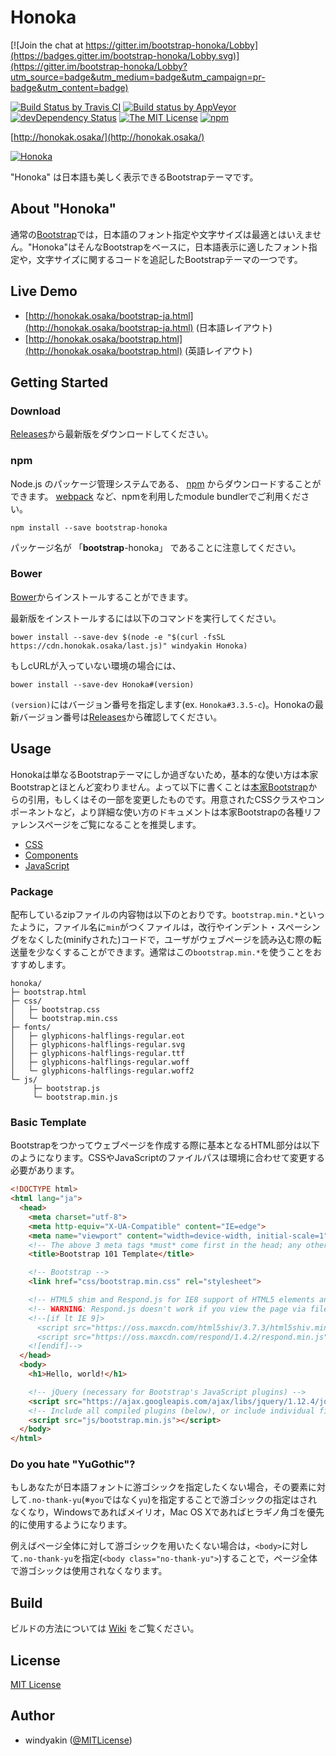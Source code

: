 # Honoka

[![Join the chat at https://gitter.im/bootstrap-honoka/Lobby](https://badges.gitter.im/bootstrap-honoka/Lobby.svg)](https://gitter.im/bootstrap-honoka/Lobby?utm_source=badge&utm_medium=badge&utm_campaign=pr-badge&utm_content=badge)

[![Build Status by Travis CI](https://travis-ci.org/windyakin/Honoka.svg?branch=master)](https://travis-ci.org/windyakin/Honoka)
[![Build status by AppVeyor](https://ci.appveyor.com/api/projects/status/6j4y6bugti7f1aff/branch/master?svg=true)](https://ci.appveyor.com/project/windyakin/honoka/branch/master)
[![devDependency Status](https://david-dm.org/windyakin/Honoka/dev-status.svg)](https://david-dm.org/windyakin/Honoka#info=devDependencies)
[![The MIT License](https://img.shields.io/badge/license-MIT-blue.svg)](LICENSE)
[![npm](https://img.shields.io/npm/v/bootstrap-honoka.svg)](https://www.npmjs.com/package/bootstrap-honoka)

[http://honokak.osaka/](http://honokak.osaka/)

[![Honoka](docs/assets/img/sample.png)](http://honokak.osaka/)

"Honoka" は日本語も美しく表示できるBootstrapテーマです。

## About "Honoka"

通常の[Bootstrap](http://getbootstrap.com/)では，日本語のフォント指定や文字サイズは最適とはいえません。"Honoka"はそんなBootstrapをベースに，日本語表示に適したフォント指定や，文字サイズに関するコードを追記したBootstrapテーマの一つです。

## Live Demo

 * [http://honokak.osaka/bootstrap-ja.html](http://honokak.osaka/bootstrap-ja.html) (日本語レイアウト)
 * [http://honokak.osaka/bootstrap.html](http://honokak.osaka/bootstrap.html) (英語レイアウト)

## Getting Started

### Download

[Releases](https://github.com/windyakin/Honoka/releases)から最新版をダウンロードしてください。

### npm

Node.js のパッケージ管理システムである、 [npm](https://npmjs.com) からダウンロードすることができます。 [webpack](https://webpack.js.org/) など、npmを利用したmodule bundlerでご利用ください。

```
npm install --save bootstrap-honoka
```

パッケージ名が 「**bootstrap**-honoka」 であることに注意してください。

### Bower

[Bower](http://bower.io/)からインストールすることができます。

最新版をインストールするには以下のコマンドを実行してください。

```
bower install --save-dev $(node -e "$(curl -fsSL https://cdn.honokak.osaka/last.js)" windyakin Honoka)
```

もしcURLが入っていない環境の場合には、

```
bower install --save-dev Honoka#(version)
```

``(version)``にはバージョン番号を指定します(ex. ``Honoka#3.3.5-c``)。Honokaの最新バージョン番号は[Releases](https://github.com/windyakin/Honoka/releases)から確認してください。

## Usage

Honokaは単なるBootstrapテーマにしか過ぎないため，基本的な使い方は本家Bootstrapとほとんど変わりません。よって以下に書くことは[本家Bootstrap](http://getbootstrap.com/getting-started/)からの引用，もしくはその一部を変更したものです。用意されたCSSクラスやコンポーネントなど，より詳細な使い方のドキュメントは本家Bootstrapの各種リファレンスページをご覧になることを推奨します。

 * [CSS](http://getbootstrap.com/css/)
 * [Components](http://getbootstrap.com/components/)
 * [JavaScript](http://getbootstrap.com/javascript/)

### Package

配布しているzipファイルの内容物は以下のとおりです。``bootstrap.min.*``といったように，ファイル名に``min``がつくファイルは，改行やインデント・スペーシングをなくした(minifyされた)コードで，ユーザがウェブページを読み込む際の転送量を少なくすることができます。通常はこの``bootstrap.min.*``を使うことをおすすめします。

```
honoka/
├─ bootstrap.html
├─ css/
│   ├─ bootstrap.css
│   └─ bootstrap.min.css
├─ fonts/
│   ├─ glyphicons-halflings-regular.eot
│   ├─ glyphicons-halflings-regular.svg
│   ├─ glyphicons-halflings-regular.ttf
│   ├─ glyphicons-halflings-regular.woff
│   └─ glyphicons-halflings-regular.woff2
└─ js/
     ├─ bootstrap.js
     └─ bootstrap.min.js
```

### Basic Template

Bootstrapをつかってウェブページを作成する際に基本となるHTML部分は以下のようになります。CSSやJavaScriptのファイルパスは環境に合わせて変更する必要があります。

```html
<!DOCTYPE html>
<html lang="ja">
  <head>
    <meta charset="utf-8">
    <meta http-equiv="X-UA-Compatible" content="IE=edge">
    <meta name="viewport" content="width=device-width, initial-scale=1">
    <!-- The above 3 meta tags *must* come first in the head; any other head content must come *after* these tags -->
    <title>Bootstrap 101 Template</title>

    <!-- Bootstrap -->
    <link href="css/bootstrap.min.css" rel="stylesheet">

    <!-- HTML5 shim and Respond.js for IE8 support of HTML5 elements and media queries -->
    <!-- WARNING: Respond.js doesn't work if you view the page via file:// -->
    <!--[if lt IE 9]>
      <script src="https://oss.maxcdn.com/html5shiv/3.7.3/html5shiv.min.js"></script>
      <script src="https://oss.maxcdn.com/respond/1.4.2/respond.min.js"></script>
    <![endif]-->
  </head>
  <body>
    <h1>Hello, world!</h1>

    <!-- jQuery (necessary for Bootstrap's JavaScript plugins) -->
    <script src="https://ajax.googleapis.com/ajax/libs/jquery/1.12.4/jquery.min.js"></script>
    <!-- Include all compiled plugins (below), or include individual files as needed -->
    <script src="js/bootstrap.min.js"></script>
  </body>
</html>
```

### Do you hate "YuGothic"?

もしあなたが日本語フォントに游ゴシックを指定したくない場合，その要素に対して``.no-thank-yu``(※``you``ではなく``yu``)を指定することで游ゴシックの指定はされなくなり，Windowsであればメイリオ，Mac OS Xであればヒラギノ角ゴを優先的に使用するようになります。

例えばページ全体に対して游ゴシックを用いたくない場合は，``<body>``に対して``.no-thank-yu``を指定(``<body class="no-thank-yu">``)することで，ページ全体で游ゴシックは使用されなくなります。

## Build

ビルドの方法については [Wiki](https://github.com/windyakin/Honoka/wiki) をご覧ください。

## License

[MIT License](LICENSE)

## Author

* windyakin ([@MITLicense](https://twitter.com/MITLicense))
